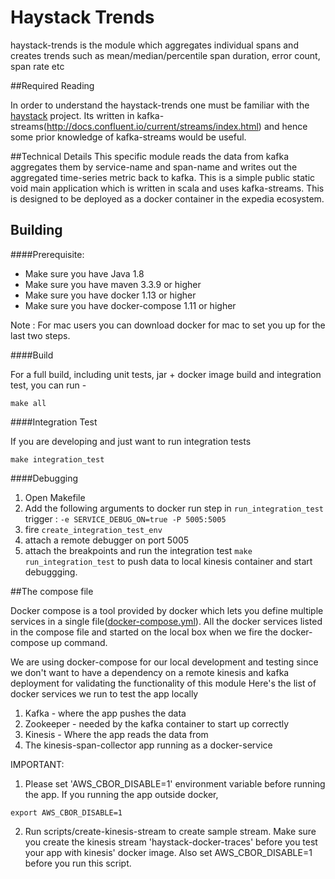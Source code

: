 # Haystack Trends
haystack-trends is the module which aggregates individual spans and creates trends such as mean/median/percentile span duration, error count, span rate etc


##Required Reading
 
In order to understand the haystack-trends one must be familiar with the [haystack](https://github.com/ExpediaDotCom/haystack) project. Its written in kafka-streams(http://docs.confluent.io/current/streams/index.html) 
and hence some prior knowledge of kafka-streams would be useful.
 


##Technical Details
This specific module reads the data from kafka aggregates them by service-name and span-name and writes out the aggregated time-series metric back to kafka.
This is a simple public static void main application which is written in scala and uses kafka-streams. This is designed to be deployed as a docker container in the expedia ecosystem.


## Building

####Prerequisite: 

* Make sure you have Java 1.8
* Make sure you have maven 3.3.9 or higher
* Make sure you have docker 1.13 or higher
* Make sure you have docker-compose 1.11 or higher


Note : For mac users you can download docker for mac to set you up for the last two steps.


####Build

For a full build, including unit tests, jar + docker image build and integration test, you can run -
```
make all
```

####Integration Test

If you are developing and just want to run integration tests 
```
make integration_test

```

####Debugging

1. Open Makefile
2. Add the following arguments to docker run step in `run_integration_test` trigger :
   ```-e SERVICE_DEBUG_ON=true -P 5005:5005```
3. fire `create_integration_test_env`
4. attach a remote debugger on port 5005
5. attach the breakpoints and run the integration test `make run_integration_test` to push data to local kinesis container and start debuggging. 


##The compose file

Docker compose is a tool provided by docker which lets you define multiple services in a single file([docker-compose.yml](https://docs.docker.com/compose/compose-file/)).
All the docker services listed in the compose file and started on the local box when we fire the docker-compose up command. 

We are using docker-compose for our local development and testing since we don't want to have a dependency on a remote kinesis and kafka deployment for validating the functionality of this module
Here's the list of docker services we run to test the app locally
1. Kafka - where the app pushes the data
2. Zookeeper - needed by the kafka container to start up correctly
3. Kinesis - Where the app reads the data from
4. The kinesis-span-collector app running as a docker-service

IMPORTANT:
1. Please set 'AWS_CBOR_DISABLE=1' environment variable before running the app. If you running the app outside docker, 
```
export AWS_CBOR_DISABLE=1

```
2. Run scripts/create-kinesis-stream to create sample stream. Make sure you create the kinesis stream 'haystack-docker-traces'
before you test your app with kinesis' docker image. Also set AWS_CBOR_DISABLE=1 before you run this script. 